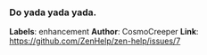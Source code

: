 ### Do yada yada yada.

**Labels**: enhancement
**Author**: CosmoCreeper
**Link**: https://github.com/ZenHelp/zen-help/issues/7